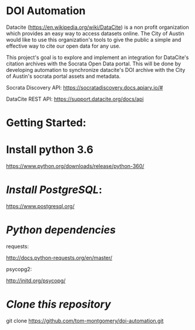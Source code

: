 # DOI Automation

Datacite (https://en.wikipedia.org/wiki/DataCite) is a non profit organization which provides an easy way to access datasets online.
The City of Austin would like to use this organization's tools to give the public a simple and effective way to cite our open data for any use.

This project's goal is to explore and implement an integration for DataCite's citation archives with the 
Socrata Open Data portal. This will be done by developing automation to synchronize datacite's DOI archive with the City of Austin's socrata portal assets and metadata.

Socrata Discovery API:
https://socratadiscovery.docs.apiary.io/#

DataCite REST API:
https://support.datacite.org/docs/api


# Getting Started:
# Install python 3.6

https://www.python.org/downloads/release/python-360/

# _Install PostgreSQL_:

https://www.postgresql.org/
# _Python dependencies_

requests:

http://docs.python-requests.org/en/master/

psycopg2:

http://initd.org/psycopg/

# _Clone this repository_

git clone https://github.com/tom-montgomery/doi-automation.git
